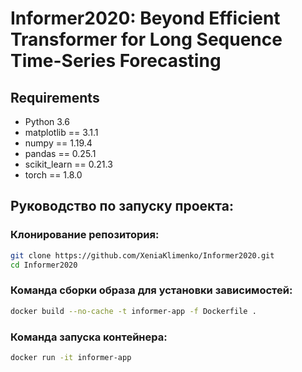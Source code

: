 # Informer2020: Beyond Efficient Transformer for Long Sequence Time-Series Forecasting

## Requirements

- Python 3.6
- matplotlib == 3.1.1
- numpy == 1.19.4
- pandas == 0.25.1
- scikit_learn == 0.21.3
- torch == 1.8.0

## Руководство по запуску проекта:

### Клонирование репозитория:
```bash
git clone https://github.com/XeniaKlimenko/Informer2020.git
cd Informer2020
```

### Команда сборки образа для установки зависимостей:
```bash
docker build --no-cache -t informer-app -f Dockerfile .
```

### Команда запуска контейнера:
```bash
docker run -it informer-app
```
